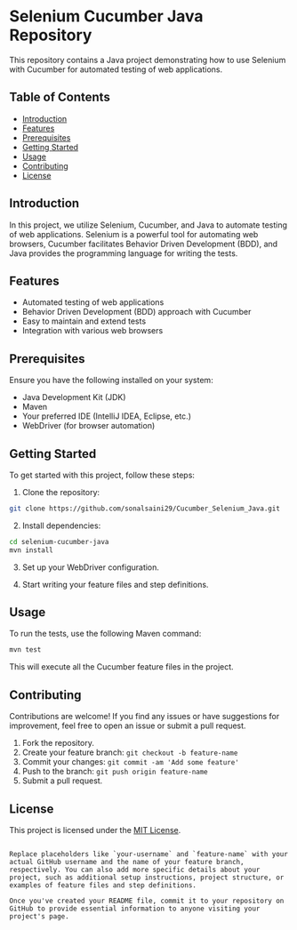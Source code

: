 # Selenium Cucumber Java Repository

This repository contains a Java project demonstrating how to use Selenium with Cucumber for automated testing of web applications.

## Table of Contents

- [Introduction](#introduction)
- [Features](#features)
- [Prerequisites](#prerequisites)
- [Getting Started](#getting-started)
- [Usage](#usage)
- [Contributing](#contributing)
- [License](#license)

## Introduction

In this project, we utilize Selenium, Cucumber, and Java to automate testing of web applications. Selenium is a powerful tool for automating web browsers, Cucumber facilitates Behavior Driven Development (BDD), and Java provides the programming language for writing the tests.

## Features

- Automated testing of web applications
- Behavior Driven Development (BDD) approach with Cucumber
- Easy to maintain and extend tests
- Integration with various web browsers

## Prerequisites

Ensure you have the following installed on your system:

- Java Development Kit (JDK)
- Maven
- Your preferred IDE (IntelliJ IDEA, Eclipse, etc.)
- WebDriver (for browser automation)

## Getting Started

To get started with this project, follow these steps:

1. Clone the repository:

```bash
git clone https://github.com/sonalsaini29/Cucumber_Selenium_Java.git
```

2. Install dependencies:

```bash
cd selenium-cucumber-java
mvn install
```

3. Set up your WebDriver configuration.

4. Start writing your feature files and step definitions.

## Usage

To run the tests, use the following Maven command:

```bash
mvn test
```

This will execute all the Cucumber feature files in the project.

## Contributing

Contributions are welcome! If you find any issues or have suggestions for improvement, feel free to open an issue or submit a pull request.

1. Fork the repository.
2. Create your feature branch: `git checkout -b feature-name`
3. Commit your changes: `git commit -am 'Add some feature'`
4. Push to the branch: `git push origin feature-name`
5. Submit a pull request.

## License

This project is licensed under the [MIT License](LICENSE).
```

Replace placeholders like `your-username` and `feature-name` with your actual GitHub username and the name of your feature branch, respectively. You can also add more specific details about your project, such as additional setup instructions, project structure, or examples of feature files and step definitions.

Once you've created your README file, commit it to your repository on GitHub to provide essential information to anyone visiting your project's page.
